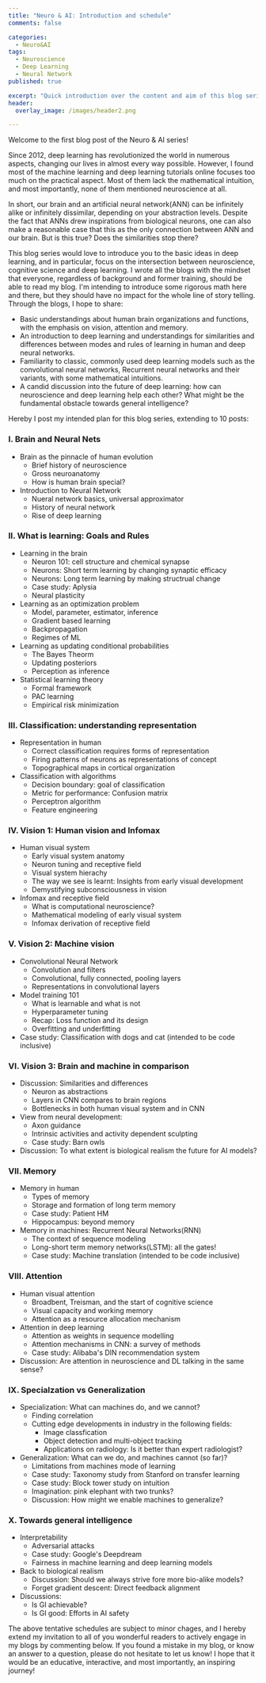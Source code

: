 ```yaml
---
title: "Neuro & AI: Introduction and schedule"
comments: false

categories:
  - Neuro&AI
tags:
  - Neuroscience
  - Deep Learning
  - Neural Network
published: true

excerpt: "Quick introduction over the content and aim of this blog series"
header:
  overlay_image: /images/header2.png

---
```

Welcome to the first blog post of the Neuro & AI series! 

Since 2012, deep learning has revolutionized the world in numerous aspects, changing our lives in almost every way possible. However, I found most of the machine learning and deep learning tutorials online focuses too much on the practical aspect. Most of them lack the mathematical intuition, and most importantly, none of them mentioned neuroscience at all.

In short, our brain and an artificial neural network(ANN) can be infinitely alike or infinitely dissimilar, depending on your abstraction levels. Despite the fact that ANNs drew inspirations from biological neurons, one can also make a reasonable case that this as the only connection between ANN and our brain. But is this true? Does the similarities stop there? 

This blog series would love to introduce you to the basic ideas in deep learning, and in particular, focus on the intersection between neuroscience, cognitive science and deep learning. I wrote all the blogs with the mindset that everyone, regardless of background and former training, should be able to read my blog. I'm intending to introduce some rigorous math here and there, but they should have no impact for the whole line of story telling. Through the blogs, I hope to share:

- Basic understandings about human brain organizations and functions, with the emphasis on vision, attention and memory. 
- An introduction to deep learning and understandings for similarities and differences between modes and rules of learning in human and deep neural networks.
- Familiarity to classic, commonly used deep learning models such as the convolutional neural networks, Recurrent neural networks and their variants, with some mathematical intuitions.
- A candid discussion into the future of deep learning: how can neuroscience and deep learning help each other? What might be the fundamental obstacle towards general intelligence?

Hereby I post my intended plan for this blog series, extending to 10 posts:

### I. Brain and Neural Nets
- Brain as the pinnacle of human evolution
    - Brief history of neuroscience
    - Gross neuroanatomy
    - How is human brain special?
- Introduction to Neural Network
    - Nueral network basics, universal approximator
    - History of neural network
    - Rise of deep learning

### II. What is learning: Goals and Rules
- Learning in the brain
    - Neuron 101: cell structure and chemical synapse
    - Neurons: Short term learning by changing synaptic efficacy
    - Neurons: Long term learning by making structrual change
    - Case study: Aplysia
    - Neural plasticity
- Learning as an optimization problem
    - Model, parameter, estimator, inference
    - Gradient based learning
    - Backpropagation
    - Regimes of ML
- Learning as updating conditional probabilities
    - The Bayes Theorm
    - Updating posteriors
    - Perception as inference
- Statistical learning theory
    - Formal framework
    - PAC learning
    - Empirical risk minimization

### III. Classification: understanding representation
- Representation in human
    - Correct classification requires forms of representation
    - Firing patterns of neurons as representations of concept
    - Topographical maps in cortical organization
- Classification with algorithms
    - Decision boundary: goal of classification
    - Metric for performance: Confusion matrix
    - Perceptron algorithm
    - Feature engineering

### IV. Vision 1: Human vision and Infomax
- Human visual system
    - Early visual system anatomy
    - Neuron tuning and receptive field
    - Visual system hierachy
    - The way we see is learnt: Insights from early visual development
    - Demystifying subconsciousness in vision
- Infomax and receptive field
    - What is computational neuroscience?
    - Mathematical modeling of early visual system
    - Infomax derivation of receptive field

### V. Vision 2: Machine vision
- Convolutional Neural Network
    - Convolution and filters
    - Convolutional, fully connected, pooling layers
    - Representations in convolutional layers
- Model training 101
    - What is learnable and what is not
    - Hyperparameter tuning
    - Recap: Loss function and its design
    - Overfitting and underfitting
- Case study: Classification with dogs and cat (intended to be code inclusive)

### VI. Vision 3: Brain and machine in comparison
- Discussion: Similarities and differences
    - Neuron as abstractions
    - Layers in CNN compares to brain regions
    - Bottlenecks in both human visual system and in CNN
- View from neural development:
    - Axon guidance
    - Intrinsic activities and activity dependent sculpting
    - Case study: Barn owls
- Discussion: To what extent is biological realism the future for AI models?

### VII. Memory
- Memory in human
    - Types of memory
    - Storage and formation of long term memory
    - Case study: Patient HM
    - Hippocampus: beyond memory
- Memory in machines: Recurrent Neural Networks(RNN)
    - The context of sequence modeling
    - Long-short term memory networks(LSTM): all the gates!
    - Case study: Machine translation (intended to be code inclusive)

### VIII. Attention
- Human visual attention
    - Broadbent, Treisman, and the start of cognitive science
    - Visual capacity and working memory
    - Attention as a resource allocation mechanism
- Attention in deep learning
    - Attention as weights in sequence modelling
    - Attention mechanisms in CNN: a survey of methods
    - Case study: Alibaba's DIN recommendation system
- Discussion: Are attention in neuroscience and DL talking in the same sense?

### IX. Specialzation vs Generalization
- Specialization: What can machines do, and we cannot?
    - Finding correlation
    - Cutting edge developments in industry in the following fields:
        - Image classfication
        - Object detection and multi-object tracking
        - Applications on radiology: Is it better than expert radiologist?
- Generalization: What can we do, and machines cannot (so far)?
    - Limitations from machines mode of learning
    - Case study: Taxonomy study from Stanford on transfer learning
    - Case study: Block tower study on intuition
    - Imagination: pink elephant with two trunks?
    - Discussion: How might we enable machines to generalize?

### X. Towards general intelligence
- Interpretability
    - Adversarial attacks
    - Case study: Google's Deepdream
    - Fairness in machine learning and deep learning models
- Back to biological realism
    - Discussion: Should we always strive fore more bio-alike models?
    - Forget gradient descent: Direct feedback alignment
- Discussions:
    - Is GI achievable?
    - Is GI good: Efforts in AI safety


The above tentative schedules are subject to minor chages, and I hereby extend my invitation to all of you wonderful readers to actively engage in my blogs by commenting below. If you found a mistake in my blog, or know an answer to a question, please do not hesitate to let us know! I hope that it would be an educative, interactive, and most importantly, an inspiring journey!

